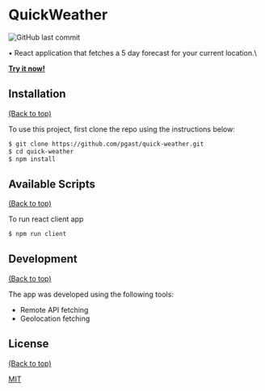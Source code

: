 # QuickWeather
![GitHub last commit](https://img.shields.io/github/last-commit/pgast/quick-weather)

• React application that fetches a 5 day forecast for your current location.\

[**Try it now!**](http://quick-weather.surge.sh/)  

## Installation
[(Back to top)](#QuickWeather)  
  
To use this project, first clone the repo using the instructions below:
```bash
$ git clone https://github.com/pgast/quick-weather.git
$ cd quick-weather
$ npm install
```

## Available Scripts
[(Back to top)](#QuickWeather)

To run react client app
```bash
$ npm run client
```

## Development
[(Back to top)](#QuickWeather)

The app was developed using the following tools:

+ Remote API fetching
+ Geolocation fetching

## License  
[(Back to top)](#QuickWeather)    
  
[MIT](https://choosealicense.com/licenses/mit/)
